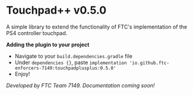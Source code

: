 # Touchpad++ v0.5.0
A simple library to extend the functionality of FTC's implementation of the PS4 controller touchpad.

**Adding the plugin to your project**
- Navigate to your `build.dependencies.gradle` file
- Under `dependencies {}`, paste `implementation 'io.github.ftc-enforcers-7149:touchpadplusplus:0.5.0'`
- Enjoy!

_Developed by FTC Team 7149. Documentation coming soon!_
